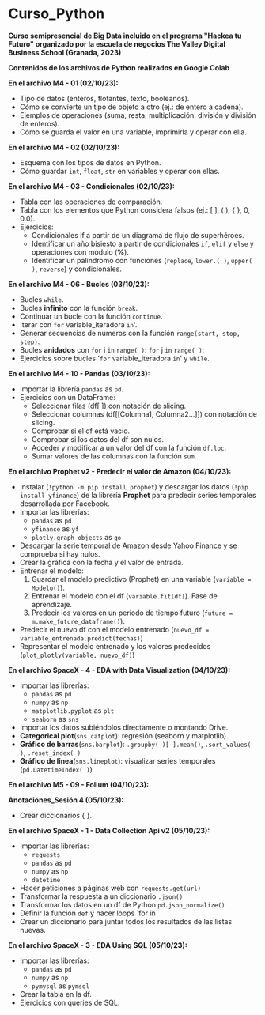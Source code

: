 # Curso_Python

__Curso semipresencial de Big Data incluido en el programa "Hackea tu Futuro" organizado por la escuela de negocios The Valley Digital Business School (Granada, 2023)__

__Contenidos de los archivos de Python realizados en Google Colab__

__En el archivo M4 - 01 (02/10/23):__
  - Tipo de datos (enteros, flotantes, texto, booleanos). 
  - Cómo se convierte un tipo de objeto a otro (ej.: de entero a cadena).
  - Ejemplos de operaciones (suma, resta, multiplicación, división y división de enteros).
  - Cómo se guarda el valor en una variable, imprimirla y operar con ella.


__En el archivo M4 - 02 (02/10/23):__
  - Esquema con los tipos de datos en Python.
  - Cómo guardar `int`, `float`, `str` en variables y operar con ellas.



__En el archivo M4 - 03 - Condicionales (02/10/23):__
  - Tabla con las operaciones de comparación.
  - Tabla con los elementos que Python considera falsos (ej.: [ ], ( ), { }, 0, 0.0).
  - Ejercicios:
      - Condicionales if a partir de un diagrama de flujo de superhéroes.
      - Identificar un año bisiesto a partir de condicionales `if`, `elif` y `else` y operaciones con módulo (__%__).
      - Identificar un palíndromo con funciones (`replace`, `lower.( )`, `upper( )`, `reverse`) y condicionales.

   
__En el archivo M4 - 06 - Bucles (03/10/23):__
  - Bucles `while`.
  - Bucles __infinito__ con la función `break`.
  - Continuar un bucle con la función `continue`.
  - Iterar con `for` variable_iteradora `in`'.
  - Generar secuencias de números con la función `range(start, stop, step)`.
  - Bucles __anidados__ con `for` i `in` `range( )`:
                                 `for` j `in` `range( )`:
  - Ejercicios sobre bucles '`for` variable_iteradora `in`' y `while`.

    
  __En el archivo M4 - 10 - Pandas (03/10/23):__
  - Importar la librería `pandas` as `pd`.
  - Ejercicios con un DataFrame:
      - Seleccionar filas (df[ ]) con notación de slicing.
      - Seleccionar columnas (df[[Columna1, Columna2...]]) con notación de slicing.
      - Comprobar si el df está vacío.
      - Comprobar si los datos del df son nulos.
      - Acceder y modificar a un valor del df con la función `df.loc`.
      - Sumar valores de las columnas con la función `sum`.


   
  __En el archivo Prophet v2 - Predecir el valor de Amazon (04/10/23):__
  - Instalar (`!python -m pip install prophet`) y descargar los datos (`!pip install yfinance`) de la librería __Prophet__ para predecir series temporales desarrollada por Facebook.
  - Importar las librerías:
      - `pandas` as `pd`
      - `yfinance` as `yf`
      - `plotly.graph_objects` as `go`
  - Descargar la serie temporal de Amazon desde Yahoo Finance y se comprueba si hay nulos.
  - Crear la gráfica con la fecha y el valor de entrada.
  - Entrenar el modelo:
      1) Guardar el modelo predictivo (Prophet) en una variable (`variable = Modelo()`).
      2) Entrenar el modelo con el df (`variable.fit(df)`). Fase de aprendizaje.
      3) Predecir los valores en un periodo de tiempo futuro (`future = m.make_future_dataframe()`).
  - Predecir el nuevo df con el modelo entrenado (`nuevo_df = variable_entrenada.predict(fechas)`)
  - Representar el modelo entrenado y los valores predecidos (`plot_plotly(variable, nuevo_df)`)


  __En el archivo SpaceX - 4 - EDA with Data Visualization (04/10/23):__
  - Importar las librerías:
      - `pandas` as `pd`
      - `numpy` as `np`
      - `matplotlib.pyplot` as `plt`
      - `seaborn` as `sns`
  - Importar los datos subiéndolos directamente o montando Drive.
  - __Categorical plot__(`sns.catplot`): regresión (seaborn y matplotlib).
  - __Gráfico de barras__(`sns.barplot`): `.groupby( )[ ].mean()`, `.sort_values( )`, `.reset_index( )`
  - __Gráfico de línea__(`sns.lineplot`): visualizar series temporales (`pd.DatetimeIndex( )`)

  __En el archivo M5 - 09 - Folium (04/10/23):__



  __Anotaciones_Sesión 4 (05/10/23):__
  - Crear diccionarios { }.


  __En el archivo SpaceX - 1 - Data Collection Api v2 (05/10/23):__
  - Importar las librerías:
      - `requests`
      - `pandas` as `pd`
      - `numpy` as `np`
      - `datetime`
  - Hacer peticiones a páginas web con `requests.get(url)`
  - Transformar la respuesta a un diccionario `.json()`
  - Transformar los datos en un df de Python `pd.json_normalize()`
  - Definir la función `def` y hacer loops ´for  in´
  - Crear un diccionario para juntar todos los resultados de las listas nuevas.    

  __En el archivo SpaceX - 3 - EDA Using SQL (05/10/23):__
  - Importar las librerías:
      - `pandas` as `pd`
      - `numpy` as `np`
      - `pymysql` as `pymsql`
  - Crear la tabla en la df.
  - Ejercicios con queries de SQL.
